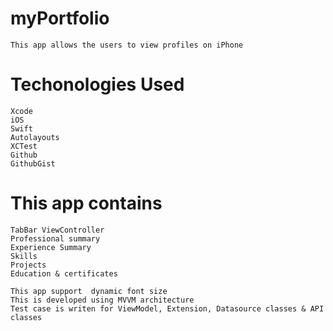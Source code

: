 # myPortfolio
    This app allows the users to view profiles on iPhone

# Techonologies Used

    Xcode
    iOS
    Swift
    Autolayouts
    XCTest
    Github
    GithubGist

# This app contains 
    TabBar ViewController
    Professional summary
    Experience Summary
    Skills
    Projects
    Education & certificates
   
    This app support  dynamic font size 
    This is developed using MVVM architecture 
    Test case is writen for ViewModel, Extension, Datasource classes & API classes
